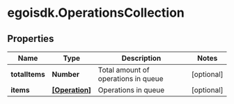 # egoisdk.OperationsCollection

## Properties

Name | Type | Description | Notes
------------ | ------------- | ------------- | -------------
**totalItems** | **Number** | Total amount of operations in queue | [optional] 
**items** | [**[Operation]**](Operation.md) | Operations in queue | [optional] 



